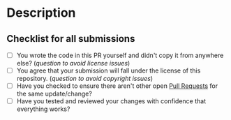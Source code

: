 # Description

<!-- Please explain what is being changed or added as a short overview for this PR. Also, link existing relevant issues if they exist with `closes #...` -->

## Checklist for all submissions

<!-- insert X into the brackets to mark it as done (i.e. [x]). You can click preview to make the links appear clickable. -->

* [ ] You wrote the code in this PR yourself and didn't copy it from anywhere else? (*question to avoid license issues*)
* [ ] You agree that your submission will fall under the license of this repository. (*question to avoid copyright issues*)
* [ ] Have you checked to ensure there aren't other open [Pull Requests](../pulls) for the same update/change?
* [ ] Have you tested and reviewed your changes with confidence that everything works?
